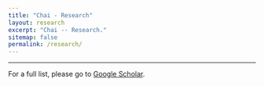 ```yaml
---
title: "Chai - Research"
layout: research
excerpt: "Chai -- Research."
sitemap: false
permalink: /research/
---
```


<!--
#### We study **genetic risk factors in complex human disorders** using **high-dimensional genomic data**.

https://joonanlab.github.io/

### Publications


---

### Presentations 

-->

---

<div>
<!-- 
### Full List
-->
For a full list, please go to <a class="regtext" href="https://scholar.google.com/citations?user=mQFDa-0AAAAJ&hl=en">Google Scholar</a>.
<br><br><br>

</div>

